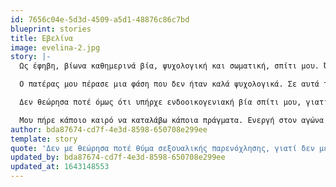 ```yaml
---
id: 7656c04e-5d3d-4509-a5d1-48876c86c7bd
blueprint: stories
title: Εβελίνα
image: evelina-2.jpg
story: |-
  Ως έφηβη, βίωνα καθημερινά βία, ψυχολογική και σωματική, σπίτι μου. Όπως ισχυριζόταν ο μεγάλος μου αδερφός, από τον οποίο προκαλούνταν και τα περισσότερα επεισόδια “όπου δεν επικρατεί η λογική, επικρατεί το δίκαιο του δυνατού.” Όταν νευρίαζε μας έσπρωχνε πάνω στις πόρτες, μας γυρνούσε τα χέρια, μας τράβαγε τα μαλλιά και μας απειλούσε κολλώντας τη μούρη του στη δική μας. Η μάνα μου τον δικαιολογούσε και έριχνε συνήθως σε εμένα την ευθύνη, ότι εγώ το προκάλεσα και οφείλω να ζητήσω συγγνώμη. Μου πήρε χρόνο να καταλάβω ότι η βία στο σπίτι δεν ήταν δική μου ευθύνη. 

  Ο πατέρας μου πέρασε μια φάση που δεν ήταν καλά ψυχολογικά. Σε αυτά τα χρόνια γινόταν και εκείνος βίαιος απέναντί μας. Δεν μπορούσε να μας χειριστεί όταν ήμασταν ανυπάκουοι. Θυμάμαι χαρακτηριστικά μια μέρα που του αντιμίλησα όταν μου είπε να πλύνω τα πιάτα, και εκείνος με υποχρέωσε να πέσω στα τέσσερα σαν τμωρία και να μπουσουλάω, με την απειλή ότι αν σηκωθώ θα με σπάσει στο ξύλο. Φράσεις που μου ξεστόμιζε συχνά ήταν κάποιες όπως “δεν είσαι τίποτα παρά η κλανιά μου” ή “μια ροχάλα είσαι” ή “αυτό είσαι, χαλί να σε πατάω”.

  Δεν θεώρησα ποτέ όμως ότι υπήρχε ενδοοικογενιακή βία σπίτι μου, γιατί δεν είναι δα και ότι έβγαινα με μαυρισμένο μάτι ή σπασμένα πλευρά. Όπως και δεν με θεώρησα ποτέ θύμα σεξουαλικής παρενόχλησης, γιατί δεν με βίασε κι όλας ο συνεργάτης/φίλος μου. Απλά με πήγε σε ένα απομονωμένο μέρος, μου άνοιξε με το ζόρι τα πόδια και με καβάλησε, ενώ εγώ του έλεγα όχι. Σταμάτησε κάποια στιγμή όμως. Αρά θεωρούσα, αυτό δεν γίνεται να είναι παρενόχληση.

  Μου πήρε κάποιο καιρό να καταλάβω κάποια πράγματα. Ενεργή στον αγώνα κατά της έμφυλης βίας δεν ξέρω κατά πόσο είμαι. Παλεύω ακόμα με ενοχές και αμφιβολίες. Χαίρομαι όμως για την όλο και μαζικότερη κινητοποίηση και παίρνω δύναμη από αυτήν να ερμηνεύσω τα βιώματά μου και να συμπαραστέκομαι σε άλλες συμπάσχουσες γυναίκες.
author: bda87674-cd7f-4e3d-8598-650708e299ee
template: story
quote: 'Δεν με θεώρησα ποτέ θύμα σεξουαλικής παρενόχλησης, γιατί δεν με βίασε κι όλας ο συνεργάτης/φίλος μου. Απλά με πήγε σε ένα απομονωμένο μέρος, μου άνοιξε με το ζόρι τα πόδια και με καβάλησε, ενώ εγώ του έλεγα όχι. Σταμάτησε κάποια στιγμή όμως. Αρά θεωρούσα, αυτό δεν γίνεται να είναι παρενόχληση.'
updated_by: bda87674-cd7f-4e3d-8598-650708e299ee
updated_at: 1643148553
---
```

